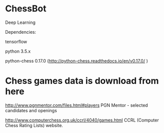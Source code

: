 # ChessBot
Deep Learning 


Dependencies:

tensorflow

python 3.5.x

python-chess 0.17.0 (http://python-chess.readthedocs.io/en/v0.17.0/ )

# Chess games data is download from here

http://www.pgnmentor.com/files.html#players
PGN Mentor - selected candidates and openings

http://www.computerchess.org.uk/ccrl/4040/games.html
CCRL (Computer Chess Rating Lists) website.

